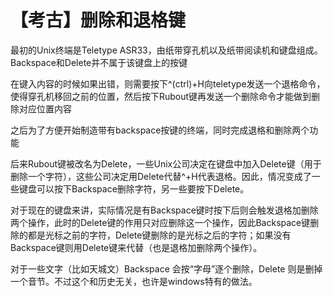 # 【考古】删除和退格键

最初的Unix终端是Teletype ASR33，由纸带穿孔机以及纸带阅读机和键盘组成。Backspace和Delete并不属于该键盘上的按键

在键入内容的时候如果出错，则需要按下^(ctrl)+H向teletype发送一个退格命令，使得穿孔机移回之前的位置，然后按下Rubout键再发送一个删除命令才能做到删除对应位置内容

之后为了方便开始制造带有backspace按键的终端，同时完成退格和删除两个功能

后来Rubout键被改名为Delete，一些Unix公司决定在键盘中加入Delete键（用于删除一个字符），这些公司决定用Delete代替^+H代表退格。因此，情况变成了一些键盘可以按下Backspace删除字符，另一些要按下Delete。

对于现在的键盘来讲，实际情况是有Backspace键时按下后则会触发退格加删除两个操作，此时的Delete键的作用只对应删除这一个操作，因此Backspace键删除的都是光标之前的字符，Delete键删除的是光标之后的字符；如果没有Backspace键则用Delete键来代替（也是退格加删除两个操作）。

对于一些文字（比如天城文）Backspace 会按“字母”逐个删除，Delete 则是删掉一个音节。不过这个和历史无关，也许是windows特有的做法。
